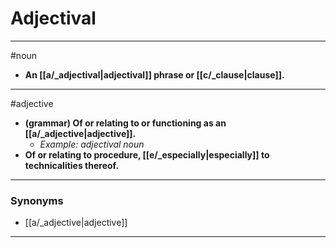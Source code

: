 # Adjectival
---
#noun
- **An [[a/_adjectival|adjectival]] phrase or [[c/_clause|clause]].**
---
#adjective
- **(grammar) Of or relating to or functioning as an [[a/_adjective|adjective]].**
	- _Example: adjectival noun_
- **Of or relating to procedure, [[e/_especially|especially]] to technicalities thereof.**
---
### Synonyms
- [[a/_adjective|adjective]]
---
